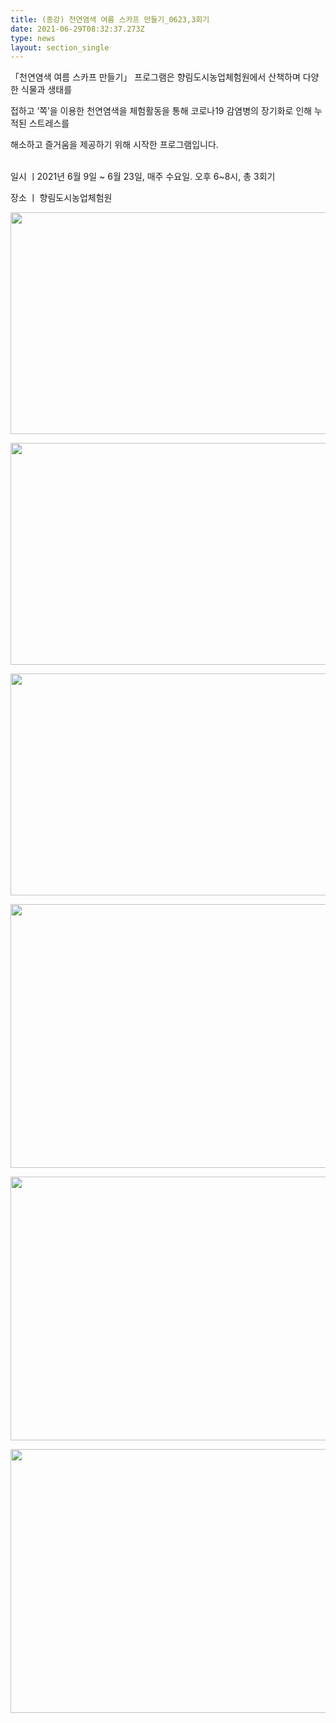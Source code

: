 ```yaml
---
title: (종강) 천연염색 여름 스카프 만들기_0623,3회기
date: 2021-06-29T08:32:37.273Z
type: news
layout: section_single
---
```

<p>「천연염색 여름 스카프 만들기」 프로그램은 향림도시농업체험원에서&nbsp;산책하며 다양한 식물과 생태를</p>
<p>접하고 &lsquo;쪽&rsquo;을 이용한 천연염색을 체험활동을 통해 코로나19 감염병의 장기화로 인해 누적된 스트레스를</p>
<p>해소하고 즐거움을 제공하기 위해 시작한 프로그램입니다.</p>
<p><br />일시 ㅣ2021년 6월 9일 ~ 6월 23일, 매주 수요일. 오후 6~8시, 총 3회기</p>
<p>장소 ㅣ 향림도시농업체험원</p>
<p><img src="https://drive.tiny.cloud/1/engl1s97gj9hrxpoa7eh7z5f05ozxfm1box3nxkh4j7a43ei/36a284d4-a832-4b25-b6e9-d9c5cd831137" alt="" width="750" height="355" /></p>
<p><img src="https://drive.tiny.cloud/1/engl1s97gj9hrxpoa7eh7z5f05ozxfm1box3nxkh4j7a43ei/366b6fbf-1956-4894-b26a-2621be4ff588" alt="" width="750" height="355" /></p>
<p><img src="https://drive.tiny.cloud/1/engl1s97gj9hrxpoa7eh7z5f05ozxfm1box3nxkh4j7a43ei/712f48f3-bf5e-40fc-be95-4a273ad43e55" alt="" width="750" height="355" /></p>
<p><img src="https://drive.tiny.cloud/1/engl1s97gj9hrxpoa7eh7z5f05ozxfm1box3nxkh4j7a43ei/68f4c363-fb75-4ac3-9f5b-817326043513" alt="" width="750" height="422" /></p>
<p><img src="https://drive.tiny.cloud/1/engl1s97gj9hrxpoa7eh7z5f05ozxfm1box3nxkh4j7a43ei/ec249d86-b169-4009-a276-c639bbee16ee" alt="" width="750" height="422" /></p>
<p><img src="https://drive.tiny.cloud/1/engl1s97gj9hrxpoa7eh7z5f05ozxfm1box3nxkh4j7a43ei/ad44a0b8-1016-4075-835f-093980b101b2" alt="" width="750" height="422" /></p>